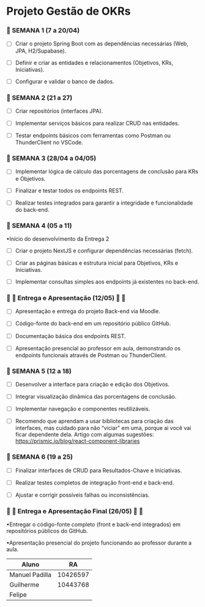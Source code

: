 # Projeto Gestão de OKRs



<h3>🪪 SEMANA 1 (7 a 20/04)</h3>

- [ ] Criar o projeto Spring Boot com as dependências necessárias (Web, JPA, H2/Supabase).

- [ ] Definir e criar as entidades e relacionamentos (Objetivos, KRs, Iniciativas).

- [ ] Configurar e validar o banco de dados.





<h3>🪪 SEMANA 2 (21 a 27) </h3>

- [ ] Criar repositórios (interfaces JPA).

- [ ] Implementar serviços básicos para realizar CRUD nas entidades.

- [ ] Testar endpoints básicos com ferramentas como Postman ou ThunderClient no VSCode.





<h3>🪪 SEMANA 3 (28/04 a 04/05)</h3>

- [ ] Implementar lógica de cálculo das porcentagens de conclusão para KRs e Objetivos.

- [ ] Finalizar e testar todos os endpoints REST.

- [ ] Realizar testes integrados para garantir a integridade e funcionalidade do back-end.





<h3>🪪 SEMANA 4 (05 a 11)</h3>

•Início do desenvolvimento da Entrega 2

- [ ] Criar o projeto NextJS e configurar dependências necessárias (fetch).

- [ ] Criar as páginas básicas e estrutura inicial para Objetivos, KRs e Iniciativas.

- [ ] Implementar consultas simples aos endpoints já existentes no back-end.





<h3>🪪 🪪 Entrega e Apresentação (12/05) 🪪 🪪</h3>

- [ ] Apresentação e entrega do projeto Back-end via Moodle.

- [ ] Código-fonte do back-end em um repositório público GitHub.

- [ ] Documentação básica dos endpoints REST.

- [ ] Apresentação presencial ao professor em aula, demonstrando os endpoints funcionais através de Postman ou ThunderClient.





<h3>🪪 SEMANA 5 (12 a 18)</h3>

- [ ] Desenvolver a interface para criação e edição dos Objetivos.

- [ ] Integrar visualização dinâmica das porcentagens de conclusão.

- [ ] Implementar navegação e componentes reutilizáveis.

- [ ] Recomendo que aprendam a usar bibliotecas para criação das interfaces, mas cuidado para não “viciar” em uma, porque  ai você vai ficar dependente dela. Artigo com algumas sugestões: https://prismic.io/blog/react-component-libraries





<h3>🪪 SEMANA 6 (19 a 25)</h3>

- [ ] Finalizar interfaces de CRUD para Resultados-Chave e Iniciativas.

- [ ] Realizar testes completos de integração front-end e back-end.

- [ ] Ajustar e corrigir possíveis falhas ou inconsistências.





<h3>🪪 🪪 Entrega e Apresentação Final (26/05) 🪪 🪪</h3>

•Entregar o código-fonte completo (front e back-end integrados) em repositórios públicos do GitHub.

•Apresentação presencial do projeto funcionando ao professor durante a aula.


| Aluno |  RA   |
|-------|-------|
|Manuel Padilla       |   10426597    |
|Guilherme       |  10443768     |
|Felipe       |       |
